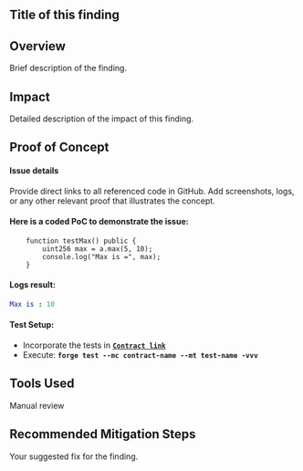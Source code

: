 ## Title of this finding

## Overview

Brief description of the finding.

## Impact

Detailed description of the impact of this finding.

## Proof of Concept

#### Issue details

Provide direct links to all referenced code in GitHub. Add screenshots, logs, or any other relevant proof that illustrates the concept.

#### Here is a coded PoC to demonstrate the issue:

```solidity
    function testMax() public {
        uint256 max = a.max(5, 10);
        console.log("Max is =", max);
    }
```

#### Logs result: 

```yaml
Max is : 10
```

#### Test Setup:

- Incorporate the tests in [**`Contract link`**](link)
- Execute: **`forge test --mc contract-name --mt test-name -vvv`**

## Tools Used

Manual review

## Recommended Mitigation Steps

Your suggested fix for the finding.
